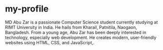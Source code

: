 # my-profile
MD Abu Zar is a passionate Computer Science student currently studying at RIMT University in India. He hails from Kharail, Patnitila, Naogaon, Bangladesh. From a young age, Abu Zar has been deeply interested in technology, especially web development. He creates modern, user-friendly websites using HTML, CSS, and JavaScript,.
